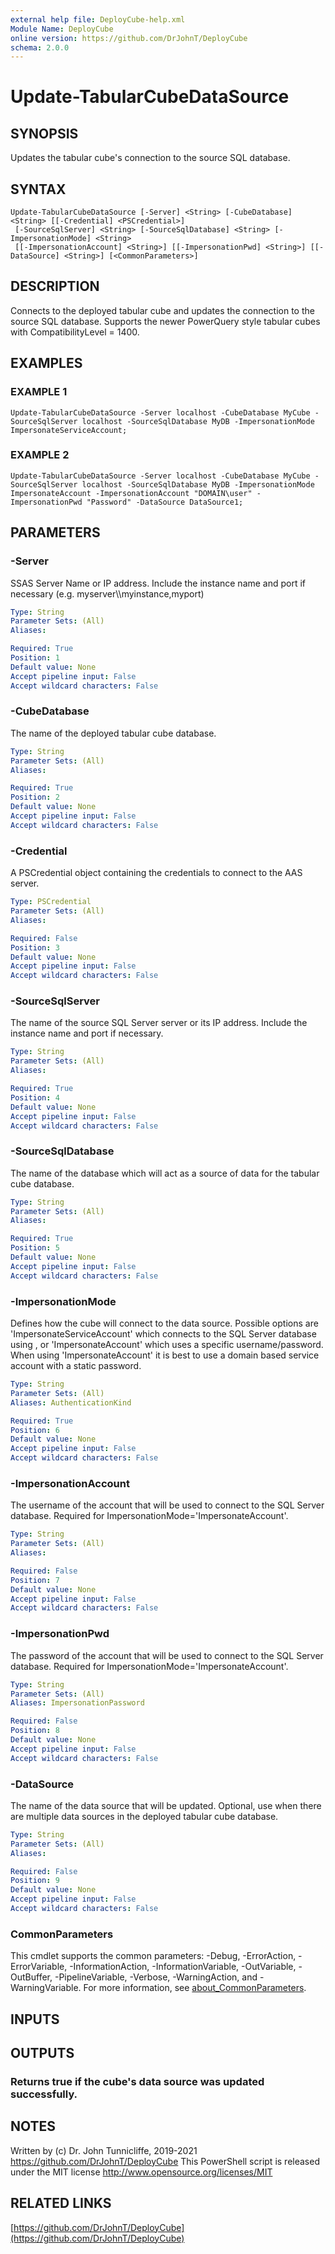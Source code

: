 ```yaml
---
external help file: DeployCube-help.xml
Module Name: DeployCube
online version: https://github.com/DrJohnT/DeployCube
schema: 2.0.0
---
```


# Update-TabularCubeDataSource

## SYNOPSIS
Updates the tabular cube's connection to the source SQL database.

## SYNTAX

```
Update-TabularCubeDataSource [-Server] <String> [-CubeDatabase] <String> [[-Credential] <PSCredential>]
 [-SourceSqlServer] <String> [-SourceSqlDatabase] <String> [-ImpersonationMode] <String>
 [[-ImpersonationAccount] <String>] [[-ImpersonationPwd] <String>] [[-DataSource] <String>] [<CommonParameters>]
```

## DESCRIPTION
Connects to the deployed tabular cube and updates the connection to the source SQL database.
Supports the newer PowerQuery style tabular cubes with CompatibilityLevel = 1400.

## EXAMPLES

### EXAMPLE 1
```
Update-TabularCubeDataSource -Server localhost -CubeDatabase MyCube -SourceSqlServer localhost -SourceSqlDatabase MyDB -ImpersonationMode ImpersonateServiceAccount;
```

### EXAMPLE 2
```
Update-TabularCubeDataSource -Server localhost -CubeDatabase MyCube -SourceSqlServer localhost -SourceSqlDatabase MyDB -ImpersonationMode ImpersonateAccount -ImpersonationAccount "DOMAIN\user" -ImpersonationPwd "Password" -DataSource DataSource1;
```

## PARAMETERS

### -Server
SSAS Server Name or IP address. 
Include the instance name and port if necessary (e.g.
myserver\\\\myinstance,myport)

```yaml
Type: String
Parameter Sets: (All)
Aliases:

Required: True
Position: 1
Default value: None
Accept pipeline input: False
Accept wildcard characters: False
```

### -CubeDatabase
The name of the deployed tabular cube database.

```yaml
Type: String
Parameter Sets: (All)
Aliases:

Required: True
Position: 2
Default value: None
Accept pipeline input: False
Accept wildcard characters: False
```

### -Credential
A PSCredential object containing the credentials to connect to the AAS server.

```yaml
Type: PSCredential
Parameter Sets: (All)
Aliases:

Required: False
Position: 3
Default value: None
Accept pipeline input: False
Accept wildcard characters: False
```

### -SourceSqlServer
The name of the source SQL Server server or its IP address. 
Include the instance name and port if necessary.

```yaml
Type: String
Parameter Sets: (All)
Aliases:

Required: True
Position: 4
Default value: None
Accept pipeline input: False
Accept wildcard characters: False
```

### -SourceSqlDatabase
The name of the database which will act as a source of data for the tabular cube database.

```yaml
Type: String
Parameter Sets: (All)
Aliases:

Required: True
Position: 5
Default value: None
Accept pipeline input: False
Accept wildcard characters: False
```

### -ImpersonationMode
Defines how the cube will connect to the data source.
Possible options are 'ImpersonateServiceAccount' which connects to the SQL Server database using ,
or 'ImpersonateAccount' which uses a specific username/password. 
When using 'ImpersonateAccount' it is best to use a domain based service account with a static password.

```yaml
Type: String
Parameter Sets: (All)
Aliases: AuthenticationKind

Required: True
Position: 6
Default value: None
Accept pipeline input: False
Accept wildcard characters: False
```

### -ImpersonationAccount
The username of the account that will be used to connect to the SQL Server database. 
Required for ImpersonationMode='ImpersonateAccount'.

```yaml
Type: String
Parameter Sets: (All)
Aliases:

Required: False
Position: 7
Default value: None
Accept pipeline input: False
Accept wildcard characters: False
```

### -ImpersonationPwd
The password of the account that will be used to connect to the SQL Server database. 
Required for ImpersonationMode='ImpersonateAccount'.

```yaml
Type: String
Parameter Sets: (All)
Aliases: ImpersonationPassword

Required: False
Position: 8
Default value: None
Accept pipeline input: False
Accept wildcard characters: False
```

### -DataSource
The name of the data source that will be updated. 
Optional, use when there are multiple data sources in the deployed tabular cube database.

```yaml
Type: String
Parameter Sets: (All)
Aliases:

Required: False
Position: 9
Default value: None
Accept pipeline input: False
Accept wildcard characters: False
```

### CommonParameters
This cmdlet supports the common parameters: -Debug, -ErrorAction, -ErrorVariable, -InformationAction, -InformationVariable, -OutVariable, -OutBuffer, -PipelineVariable, -Verbose, -WarningAction, and -WarningVariable. For more information, see [about_CommonParameters](http://go.microsoft.com/fwlink/?LinkID=113216).

## INPUTS

## OUTPUTS

### Returns true if the cube's data source was updated successfully.
## NOTES
Written by (c) Dr.
John Tunnicliffe, 2019-2021 https://github.com/DrJohnT/DeployCube
This PowerShell script is released under the MIT license http://www.opensource.org/licenses/MIT

## RELATED LINKS

[https://github.com/DrJohnT/DeployCube](https://github.com/DrJohnT/DeployCube)

